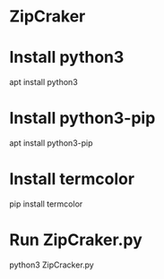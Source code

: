 # ZipCraker

# Install python3
apt install python3

# Install python3-pip
apt install python3-pip

# Install termcolor 
pip install termcolor


# Run ZipCraker.py
python3 ZipCracker.py
